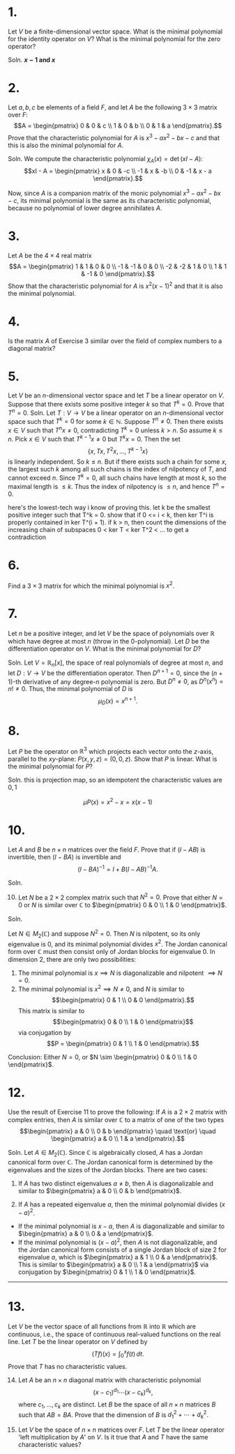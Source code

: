 
# 1.
Let $V$ be a finite-dimensional vector space. What is the minimal polynomial for the identity operator on $V$? What is the minimal polynomial for the zero operator?

Soln.     **$x - 1$ and $x$**

# 2.
Let $a, b, c$ be elements of a field $F$, and let $A$ be the following $3 \times 3$ matrix over $F$:
$$A = \begin{pmatrix} 0 & 0 & c \\ 1 & 0 & b \\ 0 & 1 & a \end{pmatrix}.$$
Prove that the characteristic polynomial for $A$ is $x^3 - ax^2 - bx - c$ and that this is also the minimal polynomial for $A$.

Soln.
We compute the characteristic polynomial $\chi_A(x) = \det(xI - A)$:
$$xI - A = \begin{pmatrix}
x & 0 & -c \\
-1 & x & -b \\
0 & -1 & x - a
\end{pmatrix}.$$

Now, since $A$ is a companion matrix of the monic polynomial $x^3 - ax^2 - bx - c$, its minimal polynomial is the same as its characteristic polynomial, because no polynomial of lower degree annihilates $A$.


# 3.
Let $A$ be the $4 \times 4$ real matrix
$$A = \begin{pmatrix} 1 & 1 & 0 & 0 \\ -1 & -1 & 0 & 0 \\ -2 & -2 & 1 & 0 \\ 1 & 1 & -1 & 0 \end{pmatrix}.$$
Show that the characteristic polynomial for $A$ is $x^2(x - 1)^2$ and that it is also the minimal polynomial.

# 4.
Is the matrix $A$ of Exercise 3 similar over the field of complex numbers to a diagonal matrix?

# 5.
Let $V$ be an $n$-dimensional vector space and let $T$ be a linear operator on $V$. Suppose that there exists some positive integer $k$ so that $T^k = 0$. Prove that $T^n = 0$.
Soln.
Let $T: V \to V$ be a linear operator on an $n$-dimensional vector space such that $T^k = 0$ for some $k \in \mathbb{N}$. Suppose $T^n \ne 0$. Then there exists $x \in V$ such that $T^n x \ne 0$, contradicting $T^k = 0$ unless $k > n$. So assume $k \le n$. Pick $x \in V$ such that $T^{k-1}x \ne 0$ but $T^k x = 0$. Then the set $$\{x, Tx, T^2x, \dots, T^{k-1}x\}$$is linearly independent. So $k \le n$. But if there exists such a chain for some $x$, the largest such $k$ among all such chains is the index of nilpotency of $T$, and cannot exceed $n$. Since $T^k = 0$, all such chains have length at most $k$, so the maximal length is $\le k$. Thus the index of nilpotency is $\le n$, and hence $T^n = 0$.


here's the lowest-tech way i know of proving this. let k be the smallest positive integer such that T^k = 0. show that if 0 <= i < k, then ker T^i is properly contained in ker T^(i + 1). if k > n, then count the dimensions of the increasing chain of subspaces 0 < ker T < ker T^2 < ... to get a contradiction

# 6.
Find a $3 \times 3$ matrix for which the minimal polynomial is $x^2$.

# 7.
Let $n$ be a positive integer, and let $V$ be the space of polynomials over $\mathbb{R}$ which have degree at most $n$ (throw in the 0-polynomial). Let $D$ be the differentiation operator on $V$. What is the minimal polynomial for $D$?
   
   Soln.
   Let $V = \mathbb{R}_n[x]$, the space of real polynomials of degree at most $n$, and let $D: V \to V$ be the differentiation operator. Then $D^{n+1} = 0$, since the $(n+1)$-th derivative of any degree-$n$ polynomial is zero. But $D^n \ne 0$, as $D^n(x^n) = n! \ne 0$. Thus, the minimal polynomial of $D$ is $$\mu_D(x) = x^{n+1}.$$

# 8.
Let $P$ be the operator on $\mathbb{R}^3$ which projects each vector onto the $z$-axis, parallel to the $xy$-plane: $P(x, y, z) = (0, 0, z)$. Show that $P$ is linear. What is the minimal polynomial for $P$?
   
   Soln. 
   this is projection map, so an idempotent the characteristic values are $0, 1$
   
   $$\mu P​(x) = x^2−x = x(x−1)$$




# 10.
   Let $A$ and $B$ be $n \times n$ matrices over the field $F$. Prove that if $(I - AB)$ is invertible, then $(I - BA)$ is invertible and
$$(I - BA)^{-1} = I + B(I - AB)^{-1}A.$$


Soln.






10. Let $N$ be a $2 \times 2$ complex matrix such that $N^2 = 0$. Prove that either $N = 0$ or $N$ is similar over $\mathbb{C}$ to $\begin{pmatrix} 0 & 0 \\ 1 & 0 \end{pmatrix}$.


Soln.

Let $N \in M_2(\mathbb{C})$ and suppose $N^2 = 0$. Then $N$ is nilpotent, so its only eigenvalue is $0$, and its minimal polynomial divides $x^2$. The Jordan canonical form over $\mathbb{C}$ must then consist only of Jordan blocks for eigenvalue $0$.
In dimension 2, there are only two possibilities:

1.  The minimal polynomial is $x \implies N$ is diagonalizable and nilpotent $\implies N = 0$.
2.  The minimal polynomial is $x^2 \implies N \ne 0$, and $N$ is similar to
$$\begin{pmatrix} 0 & 1 \\ 0 & 0 \end{pmatrix}.$$
This matrix is similar to $$\begin{pmatrix} 0 & 0 \\ 1 & 0 \end{pmatrix}$$
via conjugation by
$$P = \begin{pmatrix} 0 & 1 \\ 1 & 0 \end{pmatrix}.$$

Conclusion: Either $N = 0$, or $N \sim \begin{pmatrix} 0 & 0 \\ 1 & 0 \end{pmatrix}$.


# 12.
Use the result of Exercise 11 to prove the following: If $A$ is a $2 \times 2$ matrix with complex entries, then $A$ is similar over $\mathbb{C}$ to a matrix of one of the two types
$$\begin{pmatrix} a & 0 \\ 0 & b \end{pmatrix} \quad \text{or} \quad \begin{pmatrix} a & 0 \\ 1 & a \end{pmatrix}.$$

Soln.
Let $A \in M_2(\mathbb{C})$. Since $\mathbb{C}$ is algebraically closed, $A$ has a Jordan canonical form over $\mathbb{C}$. The Jordan canonical form is determined by the eigenvalues and the sizes of the Jordan blocks. There are two cases:

1.  If $A$ has two distinct eigenvalues $a \ne b$, then $A$ is diagonalizable and similar to $\begin{pmatrix} a & 0 \\ 0 & b \end{pmatrix}$.

2.  If $A$ has a repeated eigenvalue $a$, then the minimal polynomial divides $(x - a)^2$.
* If the minimal polynomial is $x - a$, then $A$ is diagonalizable and similar to $\begin{pmatrix} a & 0 \\ 0 & a \end{pmatrix}$.
* If the minimal polynomial is $(x - a)^2$, then $A$ is not diagonalizable, and the Jordan canonical form consists of a single Jordan block of size 2 for eigenvalue $a$, which is $\begin{pmatrix} a & 1 \\ 0 & a \end{pmatrix}$. This is similar to $\begin{pmatrix} a & 0 \\ 1 & a \end{pmatrix}$ via conjugation by $\begin{pmatrix} 0 & 1 \\ 1 & 0 \end{pmatrix}$.



---
# 13.
Let $V$ be the vector space of all functions from $\mathbb{R}$ into $\mathbb{R}$ which are continuous, i.e., the space of continuous real-valued functions on the real line. Let $T$ be the linear operator on $V$ defined by
$$(Tf)(x) = \int_0^x f(t) \, dt.$$
Prove that $T$ has no characteristic values.

14. Let $A$ be an $n \times n$ diagonal matrix with characteristic polynomial
$$(x - c_1)^{d_1} \cdots (x - c_k)^{d_k},$$
where $c_1, \dots, c_k$ are distinct. Let $B$ be the space of all $n \times n$ matrices $B$ such that $AB = BA$. Prove that the dimension of $B$ is $d_1^2 + \cdots + d_k^2$.

15. Let $V$ be the space of $n \times n$ matrices over $F$. Let $T$ be the linear operator 'left multiplication by $A$' on $V$. Is it true that $A$ and $T$ have the same characteristic values?